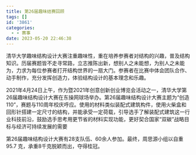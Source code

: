 ```yaml
---
title: 第26届趣味结赛回顾
tags: []
id: '3861'
categories:
  - - 赛事
date: 2023-05-20 22:46:38
---
```


清华大学趣味结构设计大赛注重趣味性，重在培养参赛者对结构的兴趣，普及结构知识。历届赛题皆不走寻常路，立志推陈出新，想别人之未能想，为别人之未能为，力求为每位参赛者打开结构世界的一扇大门。参赛者在比赛中体会团队合作、动手制作，充分发挥创造力，体验结构设计的基本理念和乐趣。

2021年4月24日上午，作为暨2021年创意创新创业博览会活动之一，清华大学第26届趣味结构设计大赛在东操网球场举办。第26届趣味结构设计大赛主题为“创造110”，赛题与110周年校庆呼应。使用的材料类似装配式建筑构件，使用火柴盒和回形针搭建一定尺寸的结构，并能承受一定荷载，引导选手了解装配式建筑这一行业科技前沿，鼓励选手思考用更节省的材料实现功能，更好契合国家“双碳”战略目标与经济可持续发展的需要

第26届趣味结构设计大赛有28支队伍、60余人参加。最终，周思源小组以自重95.7 克，承重8千克脱颖而出，夺得桂冠。

```
                                            
```